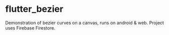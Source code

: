 # flutter_bezier

Demonstration of bezier curves on a canvas, runs on android & web. Project uses Firebase Firestore.
